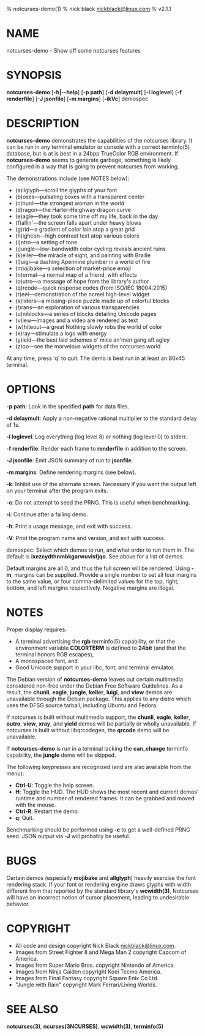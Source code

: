 % notcurses-demo(1)
% nick black <nickblack@linux.com>
% v2.1.1

# NAME

notcurses-demo - Show off some notcurses features

# SYNOPSIS

**notcurses-demo** [**-h|--help**] [**-p path**] [**-d delaymult**]
 [**-l loglevel**] [**-f renderfile**] [**-J jsonfile**] [**-m margins**]
 [**-ikVc**] demospec

# DESCRIPTION

**notcurses-demo** demonstrates the capabilities of the notcurses library. It
can be run in any terminal emulator or console with a correct terminfo(5)
database, but is at is best in a 24bpp TrueColor RGB environment. If
**notcurses-demo** seems to generate garbage, something is likely configured in
a way that is going to prevent notcurses from working.

The demonstrations include (see NOTES below):

* (a)llglyph—scroll the glyphs of your font
* (b)oxes—pulsating boxes with a transparent center
* (c)hunli—the strongest woman in the world
* (d)ragon—the Harter-Heighway dragon curve
* (e)agle—they took some time off my life, back in the day
* (f)allin'—the screen falls apart under heavy blows
* (g)rid—a gradient of color lain atop a great grid
* (h)ighcon—high contrast text atop various colors
* (i)ntro—a setting of tone
* (j)ungle—low-bandwidth color cycling reveals ancient ruins
* (k)eller—the miracle of sight, and painting with Braille
* (l)uigi—a dashing Apennine plumber in a world of fire
* (m)ojibake—a selection of market-price emoji
* (n)ormal—a normal map of a friend, with effects
* (o)utro—a message of hope from the library's author
* (q)rcode—quick response codes (from ISO/IEC 18004:2015)
* (r)eel—demonstration of the ncreel high-level widget
* (s)liders—a missing-piece puzzle made up of colorful blocks
* (t)rans—an exploration of various transparencies
* (u)niblocks—a series of blocks detailing Unicode pages
* (v)iew—images and a video are rendered as text
* (w)hiteout—a great Nothing slowly robs the world of color
* (x)ray—stimulate a logo with energy
* (y)ield—the best laid schemes o' mice an'men gang aft agley
* (z)oo—see the marvelous widgets of the notcurses world

At any time, press 'q' to quit. The demo is best run in at least an 80x45 terminal.

# OPTIONS

**-p path**: Look in the specified **path** for data files.

**-d delaymult**: Apply a non-negative rational multiplier to the standard delay of 1s.

**-l loglevel**: Log everything (log level 8) or nothing (log level 0) to stderr.

**-f renderfile**: Render each frame to **renderfile** in addition to the screen.

**-J jsonfile**: Emit JSON summary of run to **jsonfile**.

**-m margins**: Define rendering margins (see below).

**-k**: Inhibit use of the alternate screen. Necessary if you want the output left on your terminal after the program exits.

**-c**: Do not attempt to seed the PRNG. This is useful when benchmarking.

**-i**: Continue after a failing demo.

**-h**: Print a usage message, and exit with success.

**-V**: Print the program name and version, and exit with success.

demospec: Select which demos to run, and what order to run them in. The
default is **ixezcydthnmbkgarwuvlsfjqo**. See above for a list of demos.

Default margins are all 0, and thus the full screen will be rendered. Using
**-m**, margins can be supplied. Provide a single number to set all four margins
to the same value, or four comma-delimited values for the top, right, bottom,
and left margins respectively. Negative margins are illegal.

# NOTES

Proper display requires:

* A terminal advertising the **rgb** terminfo(5) capability, or that the environment variable **COLORTERM** is defined to **24bit** (and that the terminal honors RGB escapes),
* A monospaced font, and
* Good Unicode support in your libc, font, and terminal emulator.

The Debian version of **notcurses-demo** leaves out certain multimedia
considered non-free under the Debian Free Software Guidelines. As a result, the
**chunli**, **eagle**, **jungle**, **keller**, **luigi**, and **view** demos
are unavailable through the Debian package. This applies to any distro which
uses the DFSG source tarball, including Ubuntu and Fedora.

If notcurses is built without multimedia support, the **chunli**, **eagle**,
**keller**, **outro**, **view**, **xray**, and **yield** demos will be
partially or wholly unavailable. If notcurses is built without libqrcodegen,
the **qrcode** demo will be unavailable.

If **notcurses-demo** is run in a terminal lacking the **can_change** terminfo
capability, the **jungle** demo will be skipped.

The following keypresses are recognized (and are also available from the menu):

* **Ctrl-U**: Toggle the help screen.
* **H**: Toggle the HUD. The HUD shows the most recent and current demos'
         runtime and number of rendered frames. It can be grabbed and moved
         with the mouse.
* **Ctrl-R**: Restart the demo.
* **q**: Quit.

Benchmarking should be performed using **-c** to get a well-defined PRNG seed.
JSON output via **-J** will probably be useful.

# BUGS

Certain demos (especially **mojibake** and **allglyph**) heavily exercise the
font rendering stack. If your font or rendering engine draws glyphs with width
different from that reported by the standard library's **wcwidth(3)**,
Notcurses will have an incorrect notion of cursor placement, leading to
undesirable behavior.

# COPYRIGHT

* All code and design copyright Nick Black <nickblack@linux.com>.
* Images from Street Fighter II and Mega Man 2 copyright Capcom of America.
* Images from Super Mario Bros. copyright Nintendo of America.
* Images from Ninja Gaiden copyright Koei Tecmo America.
* Images from Final Fantasy copyright Square Enix Co Ltd.
* "Jungle with Rain" copyright Mark Ferrari/Living Worlds.

# SEE ALSO

**notcurses(3)**,
**ncurses(3NCURSES)**,
**wcwidth(3)**,
**terminfo(5)**

